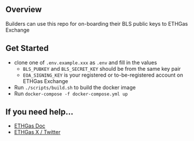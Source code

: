 ## Overview
Builders can use this repo for on-boarding their BLS public keys to ETHGas Exchange

## Get Started
* clone one of `.env.example.xxx` as `.env` and fill in the values
    * `BLS_PUBKEY` and `BLS_SECRET_KEY` should be from the same key pair
    * `EOA_SIGNING_KEY` is your registered or to-be-registered account on ETHGas Exchange
* Run `./scripts/build.sh` to build the docker image
* Run `docker-compose -f docker-compose.yml up`

## If you need help...
* [ETHGas Doc](https://docs.ethgas.com/)
* [ETHGas X / Twitter](https://x.com/ETHGASofficial)